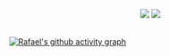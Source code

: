 <div align="center" vertically-align="middle">
  <img src="https://github-readme-stats.vercel.app/api?username=rsmwall&show_icons=true&&bg_color=0d1117&&hide_border=true&&text_color=89929c&&title_color=c9d1d9">
  <img src="https://github-readme-stats.vercel.app/api/top-langs/?username=rsmwall&layout=compact&&bg_color=0d1117&&hide_border=true&&text_color=89929c&&title_color=c9d1d9"/>
</div>
  <br>
  
[![Rafael's github activity graph](https://github-readme-activity-graph.cyclic.app/graph?username=rsmwall&theme=github-compact&hide_border=true)](https://github.com/rsmwall/github-readme-activity-graph)
